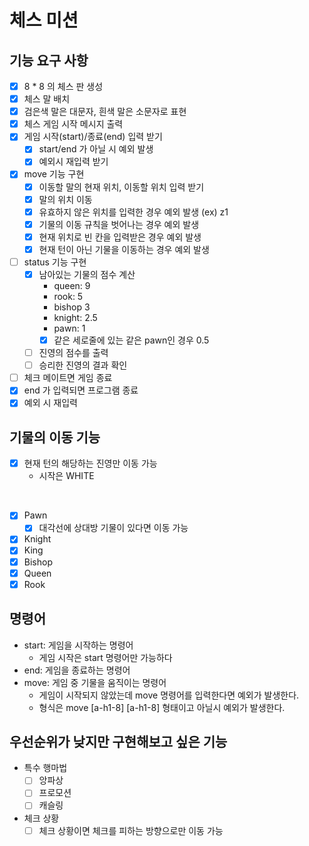 # 체스 미션

## 기능 요구 사항

* [x] 8 * 8 의 체스 판 생성
* [x] 체스 말 배치
* [x] 검은색 말은 대문자, 흰색 말은 소문자로 표현
* [x] 체스 게임 시작 메시지 출력
* [x] 게임 시작(start)/종료(end) 입력 받기
  * [x] start/end 가 아닐 시 예외 발생
  * [x] 예외시 재입력 받기
* [x] move 기능 구현
  * [x] 이동할 말의 현재 위치, 이동할 위치 입력 받기
  * [x] 말의 위치 이동
  * [x] 유효하지 않은 위치를 입력한 경우 예외 발생 (ex) z1
  * [x] 기물의 이동 규칙을 벗어나는 경우 예외 발생
  * [x] 현재 위치로 빈 칸을 입력받은 경우 예외 발생
  * [x] 현재 턴이 아닌 기물을 이동하는 경우 예외 발생
* [ ] status 기능 구현
  * [x] 남아있는 기물의 점수 계산
    * queen: 9
    * rook: 5
    * bishop 3
    * knight: 2.5
    * pawn: 1
    * [x] 같은 세로줄에 있는 같은 pawn인 경우 0.5
  * [ ] 진영의 점수를 출력
  * [ ] 승리한 진영의 결과 확인
* [ ] 체크 메이트면 게임 종료
* [x] end 가 입력되면 프로그램 종료
* [x] 예외 시 재입력

## 기물의 이동 기능

* [x] 현재 턴의 해당하는 진영만 이동 가능
  * 시작은 WHITE

<br>

* [x] Pawn
  * [x] 대각선에 상대방 기물이 있다면 이동 가능
* [x] Knight
* [x] King
* [x] Bishop
* [x] Queen
* [x] Rook

## 명령어

* start: 게임을 시작하는 명령어
  * 게임 시작은 start 명령어만 가능하다
* end: 게임을 종료하는 명령어
* move: 게임 중 기물을 움직이는 명령어
  * 게임이 시작되지 않았는데 move 명령어를 입력한다면 예외가 발생한다.
  * 형식은 move [a-h1-8] [a-h1-8] 형태이고 아닐시 예외가 발생한다.

## 우선순위가 낮지만 구현해보고 싶은 기능

* 특수 행마법
  * [ ] 앙파상
  * [ ] 프로모션
  * [ ] 캐슬링
* 체크 상황
  * [ ] 체크 상황이면 체크를 피하는 방향으로만 이동 가능
